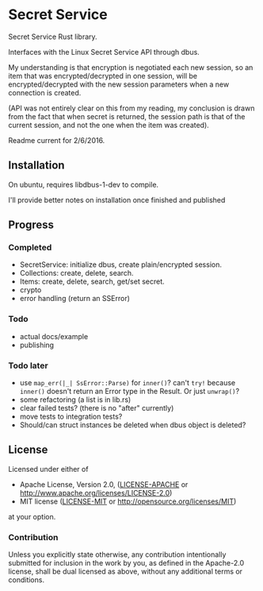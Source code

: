# Secret Service

Secret Service Rust library.

Interfaces with the Linux Secret Service API through dbus.

My understanding is that encryption is negotiated each new session, so an item that was encrypted/decrypted in one session, will be encrypted/decrypted with the new session parameters when a new connection is created.

(API was not entirely clear on this from my reading, my conclusion is drawn from the fact that when secret is returned, the session path is that of the current session, and not the one when the item was created).

Readme current for 2/6/2016.

## Installation

On ubuntu, requires libdbus-1-dev to compile.

I'll provide better notes on installation once finished and published

## Progress

### Completed

- SecretService: initialize dbus, create plain/encrypted session.
- Collections: create, delete, search.
- Items: create, delete, search, get/set secret.
- crypto
- error handling (return an SSError)

### Todo

- actual docs/example
- publishing

### Todo later

- use `map_err(|_| SsError::Parse)` for `inner()`? can't `try!` because `inner()` doesn't return an Error type in the Result. Or just `unwrap()`?
- some refactoring (a list is in lib.rs)
- clear failed tests? (there is no "after" currently)
- move tests to integration tests?
- Should/can struct instances be deleted when dbus object is deleted?

## License

Licensed under either of

* Apache License, Version 2.0, ([LICENSE-APACHE](LICENSE-APACHE) or http://www.apache.org/licenses/LICENSE-2.0)
* MIT license ([LICENSE-MIT](LICENSE-MIT) or http://opensource.org/licenses/MIT)

at your option.

### Contribution

Unless you explicitly state otherwise, any contribution intentionally submitted for inclusion in the work by you, as defined in the Apache-2.0 license, shall be dual licensed as above, without any additional terms or conditions.
  
